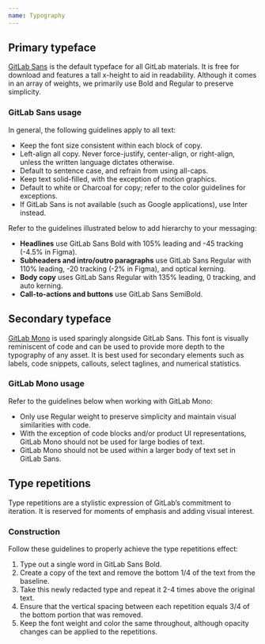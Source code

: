 ```yaml
---
name: Typography
---
```


## Primary typeface

[GitLab Sans](https://gitlab-org.gitlab.io/frontend/fonts/) is the default typeface for all GitLab materials. It is free for download and features a tall x-height to aid in readability. Although it comes in an array of weights, we primarily use Bold and Regular to preserve simplicity.

### GitLab Sans usage

In general, the following guidelines apply to all text:

- Keep the font size consistent within each block of copy.
- Left-align all copy. Never force-justify, center-align, or right-align, unless the written language dictates otherwise.
- Default to sentence case, and refrain from using all-caps.
- Keep text solid-filled, with the exception of motion graphics.
- Default to white or Charcoal for copy; refer to the color guidelines for exceptions.
- If GitLab Sans is not available (such as Google applications), use Inter instead.

Refer to the guidelines illustrated below to add hierarchy to your messaging:

- **Headlines** use GitLab Sans Bold with 105% leading and -45 tracking (-4.5% in Figma).
- **Subheaders and intro/outro paragraphs** use GitLab Sans Regular with 110% leading, -20 tracking (-2% in Figma), and optical kerning.
- **Body copy** uses GitLab Sans Regular with 135% leading, 0 tracking, and auto kerning.
- **Call-to-actions and buttons** use GitLab Sans SemiBold.

<figure-img alt="Typography samples" label="GitLab Sans typography samples" src="/img/brand/typography.svg"></figure-img>

## Secondary typeface

[GitLab Mono](https://gitlab-org.gitlab.io/frontend/fonts/) is used sparingly alongside GitLab Sans. This font is visually reminiscent of code and can be used to provide more depth to the typography of any asset. It is best used for secondary elements such as labels, code snippets, callouts, select taglines, and numerical statistics.

### GitLab Mono usage

Refer to the guidelines below when working with GitLab Mono:

- Only use Regular weight to preserve simplicity and maintain visual similarities with code.
- With the exception of code blocks and/or product UI representations, GitLab Mono should not be used for large bodies of text.
- GitLab Mono should not be used within a larger body of text set in GitLab Sans.

## Type repetitions

Type repetitions are a stylistic expression of GitLab’s commitment to iteration. It is reserved for moments of emphasis and adding visual interest.

<figure-img alt="Type repetitions mockup" label="Type repetitions mockup" src="/img/brand/type-repetition-mockup.png" width="480"></figure-img>

### Construction

Follow these guidelines to properly achieve the type repetitions effect:

1. Type out a single word in GitLab Sans Bold.
1. Create a copy of the text and remove the bottom 1/4 of the text from the baseline.
1. Take this newly redacted type and repeat it 2-4 times above the original text.
1. Ensure that the vertical spacing between each repetition equals 3/4 of the bottom portion that was removed.
1. Keep the font weight and color the same throughout, although opacity changes can be applied to the repetitions.

<figure-img alt="Type repetitions" label="Type repetition settings" src="/img/brand/type-repetitions-construction.svg"></figure-img>
